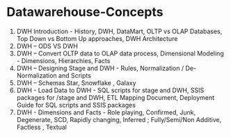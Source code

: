 # Datawarehouse-Concepts

1. DWH Introduction - History, DWH, DataMart, OLTP vs OLAP Databases, Top Down vs Bottom Up approaches, DWH Architecture
2. DWH – ODS VS DWH
3. DWH – Convert OLTP data to OLAP data process, Dimensional Modeling - Dimensions, Hierarchies, Facts
4. DWH – Designing Stage and DWH - Rules, Normalization / De-Normalization and Scripts
5. DWH – Schemas Star, Snowflake , Galaxy
6. DWH - Load Data to DWH - SQL scripts for stage and DWH, SSIS packages for /stage and DWH, ETL Mapping Document, Deployment Guide for SQL scripts and SSIS packages
7. DWH - Dimensions and Facts - Role playing, Confirmed, Junk, Degenerate, SCD, Rapidly changing, Inferred ; Fully/Semi/Non Additive, Factless , Textual
